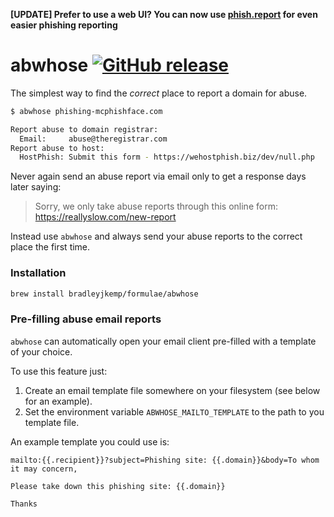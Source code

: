 **[UPDATE] Prefer to use a web UI? You can now use [phish.report](https://phish.report) for even easier phishing reporting**

# abwhose [![GitHub release](https://img.shields.io/github/release/bradleyjkemp/abwhose.svg)](https://github.com/bradleyjkemp/abwhose/releases/latest)

The simplest way to find the *correct* place to report a domain for abuse.

```bash
$ abwhose phishing-mcphishface.com

Report abuse to domain registrar:
  Email:     abuse@theregistrar.com
Report abuse to host:
  HostPhish: Submit this form - https://wehostphish.biz/dev/null.php
```

Never again send an abuse report via email only to get a response days later saying:
> Sorry, we only take abuse reports through this online form: https://reallyslow.com/new-report

Instead use `abwhose` and always send your abuse reports to the correct place the first time.

### Installation

```bash
brew install bradleyjkemp/formulae/abwhose
```

### Pre-filling abuse email reports

`abwhose` can automatically open your email client pre-filled with a template of your choice.

To use this feature just:
1. Create an email template file somewhere on your filesystem (see below for an example).
1. Set the environment variable `ABWHOSE_MAILTO_TEMPLATE` to the path to you template file.

An example template you could use is:
```
mailto:{{.recipient}}?subject=Phishing site: {{.domain}}&body=To whom it may concern,

Please take down this phishing site: {{.domain}}

Thanks
```
